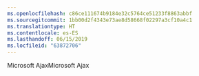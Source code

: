 ```yaml
---
ms.openlocfilehash: c86ce111674b9184e32c5764ce51233f8863abbf
ms.sourcegitcommit: 1bb00d2f4343e73ae8d58668f02297a3cf10a4c1
ms.translationtype: HT
ms.contentlocale: es-ES
ms.lasthandoff: 06/15/2019
ms.locfileid: "63872706"
---
```

<span data-ttu-id="1ef6a-101">Microsoft Ajax</span><span class="sxs-lookup"><span data-stu-id="1ef6a-101">Microsoft Ajax</span></span>